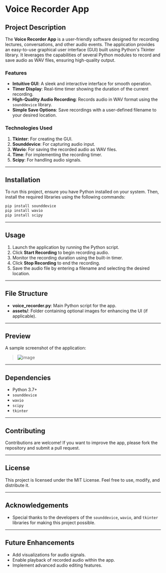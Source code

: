 # Voice Recorder App

## Project Description
The **Voice Recorder App** is a user-friendly software designed for recording lectures, conversations, and other audio events. The application provides an easy-to-use graphical user interface (GUI) built using Python's Tkinter library. It leverages the capabilities of several Python modules to record and save audio as WAV files, ensuring high-quality output.

### Features
- **Intuitive GUI**: A sleek and interactive interface for smooth operation.
- **Timer Display**: Real-time timer showing the duration of the current recording.
- **High-Quality Audio Recording**: Records audio in WAV format using the `sounddevice` library.
- **Simple Save Options**: Save recordings with a user-defined filename to your desired location.

### Technologies Used
1. **Tkinter**: For creating the GUI.
2. **Sounddevice**: For capturing audio input.
3. **Wavio**: For saving the recorded audio as WAV files.
4. **Time**: For implementing the recording timer.
5. **Scipy**: For handling audio signals.

---

## Installation
To run this project, ensure you have Python installed on your system. Then, install the required libraries using the following commands:

```bash
pip install sounddevice
pip install wavio
pip install scipy
```

---

## Usage
1. Launch the application by running the Python script.
2. Click **Start Recording** to begin recording audio.
3. Monitor the recording duration using the built-in timer.
4. Click **Stop Recording** to end the recording.
5. Save the audio file by entering a filename and selecting the desired location.

---

## File Structure
- **voice_recorder.py**: Main Python script for the app.
- **assets/**: Folder containing optional images for enhancing the UI (if applicable).

---

## Preview
A sample screenshot of the application:

> ![image](https://github.com/user-attachments/assets/9e7e5e3b-d48c-451e-9fe4-80c9a2c763a8)


---

## Dependencies
- Python 3.7+
- `sounddevice`
- `wavio`
- `scipy`
- `tkinter`

---

## Contributing
Contributions are welcome! If you want to improve the app, please fork the repository and submit a pull request.

---

## License
This project is licensed under the MIT License. Feel free to use, modify, and distribute it.

---

## Acknowledgements
- Special thanks to the developers of the `sounddevice`, `wavio`, and `tkinter` libraries for making this project possible.

---

## Future Enhancements
- Add visualizations for audio signals.
- Enable playback of recorded audio within the app.
- Implement advanced audio editing features.

